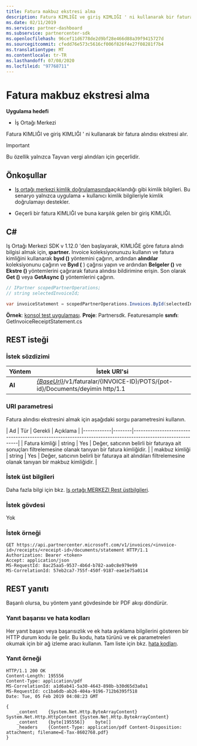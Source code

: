 ```yaml
---
title: Fatura makbuz ekstresi alma
description: Fatura KIMLIĞI ve giriş KIMLIĞI ' ni kullanarak bir fatura alındısı ekstresi alır.
ms.date: 02/11/2019
ms.service: partner-dashboard
ms.subservice: partnercenter-sdk
ms.openlocfilehash: 96cef11d6778de2d9bf28e466d88a39f9415727d
ms.sourcegitcommit: cfedd76e573c5616cf006f826f4e27f08281f7b4
ms.translationtype: MT
ms.contentlocale: tr-TR
ms.lasthandoff: 07/08/2020
ms.locfileid: "97768711"
---
```

# <a name="get-invoice-receipt-statement"></a>Fatura makbuz ekstresi alma

**Uygulama hedefi**

- İş Ortağı Merkezi

Fatura KIMLIĞI ve giriş KIMLIĞI ' ni kullanarak bir fatura alındısı ekstresi alır.

> [!IMPORTANT]
> Bu özellik yalnızca Tayvan vergi alındıları için geçerlidir.

## <a name="prerequisites"></a>Önkoşullar

- [Iş ortağı merkezi kimlik doğrulamasında](partner-center-authentication.md)açıklandığı gibi kimlik bilgileri. Bu senaryo yalnızca uygulama + kullanıcı kimlik bilgileriyle kimlik doğrulamayı destekler.

- Geçerli bir fatura KIMLIĞI ve buna karşılık gelen bir giriş KIMLIĞI.

## <a name="c"></a>C\#

Iş Ortağı Merkezi SDK v 1.12.0 'den başlayarak, KIMLIĞE göre fatura alındı bilgisi almak için, **ıpartner.** Invoice koleksiyonunuzu kullanın ve fatura kimliğini kullanarak **byıd ()** yöntemini çağırın, ardından **alındılar** koleksiyonunu çağırın ve **Byıd (** ) çağrısı yapın ve ardından **Belgeler ()** ve **Ekstre ()** yöntemlerini çağırarak fatura alındısı bildirimine erişin. Son olarak **Get ()** veya **GetAsync ()** yöntemlerini çağırın.

``` csharp
// IPartner scopedPartnerOperations;
// string selectedInvoiceId;

var invoiceStatement = scopedPartnerOperations.Invoices.ById(selectedInvoiceId).Receipts.ById(selectedReceipt).Documents.Statement.Get();
```

**Örnek**: [konsol test uygulaması](console-test-app.md). **Proje**: Partnersdk. Featuresample **sınıfı**: GetInvoiceReceiptStatement.cs

## <a name="rest-request"></a>REST isteği

### <a name="request-syntax"></a>İstek sözdizimi

| Yöntem  | İstek URI'si                                                                                                            |
|---------|------------------------------------------------------------------------------------------------------------------------|
| **Al** | [*{BaseUrl}*](partner-center-rest-urls.md)/v1/faturalar/{INVOICE-ID}/POTS/{pot-id}/Documents/deyimin http/1.1 |

### <a name="uri-parameter"></a>URI parametresi

Fatura alındısı ekstresini almak için aşağıdaki sorgu parametresini kullanın.

| Ad       | Tür   | Gerekli | Açıklama                                                                                    |
|------------|--------|-----------------------------------------------------------------------------------------------------------|
| Fatura kimliği | string | Yes      | Değer, satıcının belirli bir faturaya ait sonuçları filtrelemesine olanak tanıyan bir fatura kimliğidir. |
| makbuz kimliği | string | Yes      | Değer, satıcının belirli bir faturaya ait alındıları filtrelemesine olanak tanıyan bir makbuz kimliğidir. |

### <a name="request-headers"></a>İstek üst bilgileri

Daha fazla bilgi için bkz. [Iş ortağı MERKEZI Rest üstbilgileri](headers.md).

### <a name="request-body"></a>İstek gövdesi

Yok

### <a name="request-example"></a>İstek örneği

```http
GET https://api.partnercenter.microsoft.com/v1/invoices/<invoice-id>/receipts/<receipt-id>/documents/statement HTTP/1.1
Authorization: Bearer <token>
Accept: application/json
MS-RequestId: 8ac25aa5-9537-4b6d-b782-aa0c8e979e99
MS-CorrelationId: 57eb2ca7-755f-450f-9187-eae1e75a0114
```

## <a name="rest-response"></a>REST yanıtı

Başarılı olursa, bu yöntem yanıt gövdesinde bir PDF akışı döndürür.

### <a name="response-success-and-error-codes"></a>Yanıt başarısı ve hata kodları

Her yanıt başarı veya başarısızlık ve ek hata ayıklama bilgilerini gösteren bir HTTP durum kodu ile gelir. Bu kodu, hata türünü ve ek parametreleri okumak için bir ağ izleme aracı kullanın. Tam liste için bkz. [hata kodları](error-codes.md).

### <a name="response-example"></a>Yanıt örneği

```http
HTTP/1.1 200 OK
Content-Length: 195556
Content-Type: application/pdf
MS-CorrelationId: a1d6ab41-5a30-4643-898b-b30d65d3a0a1
MS-RequestId: cc1ba6db-ab26-404a-9196-712b6395f518
Date: Tue, 05 Feb 2019 04:08:23 GMT

{
    _content    {System.Net.Http.ByteArrayContent}    System.Net.Http.HttpContent {System.Net.Http.ByteArrayContent}
    _content    {byte[195556]}    byte[]
    _headers    {Content-Type: application/pdf Content-Disposition: attachment; filename=E-Tax-8602768.pdf}
}
```
